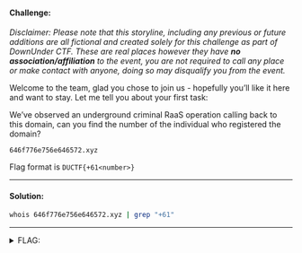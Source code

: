 #### Challenge:

*Disclaimer: Please note that this storyline, including any previous or future additions are all fictional and created solely for this challenge as part of DownUnder CTF. These are real places however they have **no association/affiliation** to the event, you are not required to call any place or make contact with anyone, doing so may disqualify you from the event.*

Welcome to the team, glad you chose to join us - hopefully you’ll like it here and want to stay. Let me tell you about your first task:

We’ve observed an underground criminal RaaS operation calling back to this domain, can you find the number of the individual who registered the domain?

`646f776e756e646572.xyz`

Flag format is `DUCTF{+61<number>}`

---

#### Solution:

```bash
whois 646f776e756e646572.xyz | grep "+61"
```

---

<details><summary>FLAG:</summary>

```
DUCTF{+61.420091337}
```

</details>
<br/>
